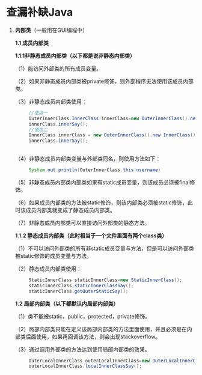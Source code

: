 # 查漏补缺Java

1. **内部类**（一般用在GUI编程中）

   **1.1 成员内部类**

   **1.1.1非静态成员内部类（以下都是说非静态内部类）**

   （1）能访问外部类的所有成员变量。

   （2）如果非静态成员内部类被private修饰，则外部程序无法使用该成员内部类。

   （3）非静态成员内部类使用：

   ```java
   		//使用一		
   		OuterInnerClass.InnerClass innerClass=new OuterInnerClass().newInnerClass();
   		innerClass.innerSay();
   		//使用二
   		InnerClass innerClass = new OuterInnerClass().new InnerClass();
   		innerClass.innerSay();
   		
   
   ```

   （4）非静态成员内部类变量与外部类同名，则使用方法如下：

   ```java
   		System.out.println(OuterInnerClass.this.username)
   ```

   （5）非静态成员内部类内部类如果有static成员变量，则该成员必须被final修饰。

   （6）如果成员内部类的方法被static修饰，则该内部类必须被static修饰，此时该成员内部类就变成了静态成员内部类。

   （7）非静态成员内部类可以直接访问外部类的静态方法。

   **1.1.2 静态成员内部类（此时相当于一个文件里面有两个class类）**

   （1）不可以访问外部类的所有非static成员变量与方法，但是可以访问外部类被static修饰的成员变量与方法。

   （2）静态成员内部类使用：

   ```java
   		StaticInnerClass staticInnerClass=new StaticInnerClass();
   		staticInnerClass.staticInnerClassSay();
   		staticInnerClass.getOuterStaticSay();
   ```

   

   

   **1.2 局部内部类（以下都默认内局部内部类）**

   （1）类不能被static，public，protected，private修饰。

   （2）局部内部类只能在定义该局部内部类的方法里面使用，并且必须是在内部类后面使用，如果再回调该方法，则会出现stackoverflow。

   （3）通过调用外部类的方法达到使用局部内部类的效果。

   ```java
   		OuterLocalInnerClass outerLocalInnerClass=new OuterLocalInnerClass();
   		outerLocalInnerClass.localInnerClassSay();
   ```

   

   

   

   

   

   

   

   

   

   